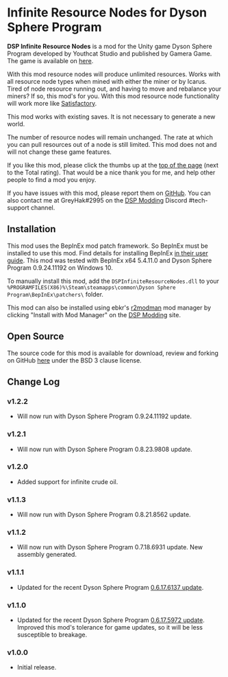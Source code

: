 # Infinite Resource Nodes for Dyson Sphere Program

**DSP Infinite Resource Nodes** is a mod for the Unity game Dyson Sphere Program developed by Youthcat Studio and published by Gamera Game.  The game is available on [here](https://store.steampowered.com/app/1366540/Dyson_Sphere_Program/).

With this mod resource nodes will produce unlimited resources.  Works with all resource node types when mined with either the miner or by Icarus.  Tired of node resource running out, and having to move and rebalance your miners?  If so, this mod's for you.  With this mod resource node functionality will work more like [Satisfactory](https://www.satisfactorygame.com/).

This mod works with existing saves.  It is not necessary to generate a new world.

The number of resource nodes will remain unchanged.  The rate at which you can pull resources out of a node is still limited.  This mod does not and will not change these game features.

If you like this mod, please click the thumbs up at the [top of the page](https://dsp.thunderstore.io/package/GreyHak/DSP_Infinite_Resource_Nodes/) (next to the Total rating).  That would be a nice thank you for me, and help other people to find a mod you enjoy.

If you have issues with this mod, please report them on [GitHub](https://github.com/GreyHak/dsp-infinite-resource-nodes/issues).  You can also contact me at GreyHak#2995 on the [DSP Modding](https://discord.gg/XxhyTNte) Discord #tech-support channel.

## Installation
This mod uses the BepInEx mod patch framework.  So BepInEx must be installed to use this mod.  Find details for installing BepInEx [in their user guide](https://bepinex.github.io/bepinex_docs/master/articles/user_guide/installation/index.html#installing-bepinex-1).  This mod was tested with BepInEx x64 5.4.11.0 and Dyson Sphere Program 0.9.24.11192 on Windows 10.

To manually install this mod, add the `DSPInfiniteResourceNodes.dll` to your `%PROGRAMFILES(X86)%\Steam\steamapps\common\Dyson Sphere Program\BepInEx\patchers\` folder.

This mod can also be installed using ebkr's [r2modman](https://dsp.thunderstore.io/package/ebkr/r2modman/) mod manager by clicking "Install with Mod Manager" on the [DSP Modding](https://dsp.thunderstore.io/package/GreyHak/DSP_Infinite_Resource_Nodes/) site.

## Open Source
The source code for this mod is available for download, review and forking on GitHub [here](https://github.com/GreyHak/dsp-infinite-resource-nodes) under the BSD 3 clause license.

## Change Log
### v1.2.2
 - Will now run with Dyson Sphere Program 0.9.24.11192 update.
### v1.2.1
 - Will now run with Dyson Sphere Program 0.8.23.9808 update.
### v1.2.0
 - Added support for infinite crude oil.
### v1.1.3
 - Will now run with Dyson Sphere Program 0.8.21.8562 update.
### v1.1.2
 - Will now run with Dyson Sphere Program 0.7.18.6931 update.  New assembly generated.
### v1.1.1
 - Updated for the recent Dyson Sphere Program [0.6.17.6137 update](https://store.steampowered.com/news/app/1366540/view/3031460028349817002).
### v1.1.0
 - Updated for the recent Dyson Sphere Program [0.6.17.5972 update](https://store.steampowered.com/news/app/1366540/view/3056228558787535044).  Improved this mod's tolerance for game updates, so it will be less susceptible to breakage.
### v1.0.0
 - Initial release.
